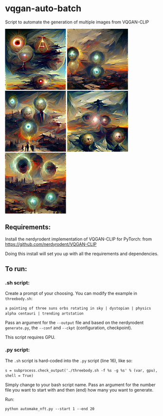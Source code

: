 # vqgan-auto-batch
Script to automate the generation of multiple images from VQGAN-CLIP

<img src=./img/3bp.png width=200>
 <img src=./img/3bp1.png width=200>
 <img src=./img/3bp2.png width=200>
 <img src=./img/3bp3.png width=200>
 <img src=./img/3bp4.png width=200>

## Requirements:

Install the nerdyrodent implementation of VQGAN-CLIP for PyTorch: from https://github.com/nerdyrodent/VQGAN-CLIP

Doing this install will set you up with all the requirements and dependencies.

## To run:

### .sh script:

Create a prompt of your choosing. You can modify the example in `threebody.sh`:

`a painting of three suns orbs rotating in sky | dystopian | physics alpha centauri | trending artstation`

Pass an argument for the `--output` file and based on the nerdyrodent `generate.py`, the `--conf` and `--ckpt` (configuration, checkpoint).

This script requires GPU.

### .py script:

The `.sh` script is hard-coded into the `.py` script (line 16), like so:

`s = subprocess.check_output('./threebody.sh -f %s -g %s' % (var, gpu), shell = True)`

Simply change to your bash script name. Pass an argument for the number file you want to start with and then (end) how many you want to generate.

Run:

```
python automake_nft.py --start 1 --end 20

```
